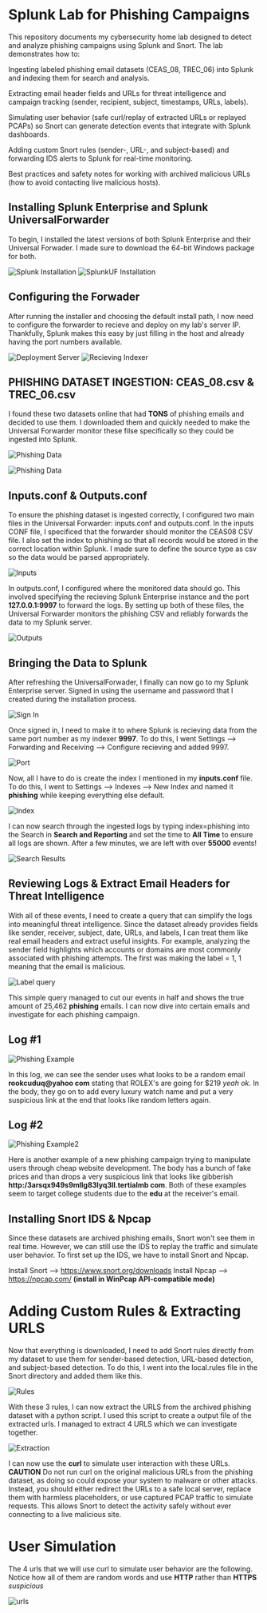 # Splunk Lab for Phishing Campaigns

This repository documents my cybersecurity home lab designed to detect and analyze phishing campaigns using Splunk and Snort. The lab demonstrates how to:

Ingesting labeled phishing email datasets (CEAS_08, TREC_06) into Splunk and indexing them for search and analysis.

Extracting email header fields and URLs for threat intelligence and campaign tracking (sender, recipient, subject, timestamps, URLs, labels).

Simulating user behavior (safe curl/replay of extracted URLs or replayed PCAPs) so Snort can generate detection events that integrate with Splunk dashboards.

Adding custom Snort rules (sender-, URL-, and subject-based) and forwarding IDS alerts to Splunk for real-time monitoring.

Best practices and safety notes for working with archived malicious URLs (how to avoid contacting live malicious hosts).

## Installing Splunk Enterprise and Splunk UniversalForwarder

To begin, I installed the latest versions of both Splunk Enterprise and their Universal Forwader. I made sure to download the 64-bit Windows package for both.


![Splunk Installation](images/splunk_download.png)
![SplunkUF Installation](images/splunkUF_download.png)

## Configuring the Forwader

After running the installer and choosing the default install path, I now need to configure the forwarder to recieve and deploy on my lab's server IP. Thankfully, Splunk makes this easy by just filling in the host and already having the port numbers available.

![Deployment Server](images/configuring_forwarder.png)
![Recieving Indexer](images/configuring_indexer.png)

## PHISHING DATASET INGESTION: CEAS_08.csv & TREC_06.csv 

I found these two datasets online that had **TONS** of phishing emails and decided to use them. I downloaded them and quickly needed to make the Universal Forwarder monitor these filse specifically so they could be ingested into Splunk. 

![Phishing Data](images/ceas08.png)

![Phishing Data](images/trec_06.png)

## Inputs.conf & Outputs.conf

To ensure the phishing dataset is ingested correctly, I configured two main files in the Universal Forwarder: inputs.conf and outputs.conf. In the inputs CONF file, I specificed that the forwarder should monitor the CEAS08 CSV file. I also set the index to phishing so that all records would be stored in the correct location within Splunk. I made sure to define the source type as csv so the data would be parsed appropriately.

![Inputs](images/inputs.png)

In outputs.conf, I configured where the monitored data should go. This involved specifying the recieving Splunk Enterprise instance and the port **127.0.0.1:9997** to forward the logs. By setting up both of these files, the Universal Forwarder monitors the phishing CSV and reliably forwards the data to my Splunk server.

![Outputs](images/outputs.png)

## Bringing the Data to Splunk

After refreshing the UniversalForwader, I finally can now go to my Splunk Enterprise server. Signed in using the username and password that I created during the installation process.

![Sign In](images/sign_in.png)

Once signed in, I need to make it to where Splunk is recieving data from the same port number as my indexer **9997**. To do this, I went Settings --> Forwarding and Receiving --> Configure recieving and added 9997. 

![Port](images/receiving_port.png)

Now, all I have to do is create the index I mentioned in my **inputs.conf** file. To do this, I went to Settings --> Indexes --> New Index and named it **phishing** while keeping everything else default.

![Index](images/index.png)

I can now search through the ingested logs by typing index=phishing into the Search in **Search and Reporting** and set the time to **All Time** to ensure all logs are shown. After a few minutes, we are left with over **55000** events! 

![Search Results](images/searchresults.png)

## Reviewing Logs & Extract Email Headers for Threat Intelligence

With all of these events, I need to create a query that can simplify the logs into meaningful threat intelligence. Since the dataset already provides fields like sender, receiver, subject, date, URLs, and labels, I can treat them like real email headers and extract useful insights. For example, analyzing the sender field highlights which accounts or domains are most commonly associated with phishing attempts. The first was making the label = 1, 1 meaning that the email is malicious.

![Label query](images/label.png)

This simple query managed to cut our events in half and shows the true amount of 25,462 **phishing** emails. I can now dive into certain emails and investigate for each phishing campaign. 

## Log #1

![Phishing Example](images/phishinglog.png)

In this log, we can see the sender uses what looks to be a random email **rookcuduq@yahoo com** stating that ROLEX's are going for $219 *yeah ok*. In the body, they go on to add every luxury watch name and put a very suspicious link at the end that looks like random letters again. 

## Log #2

![Phishing Example2](images/phishinglog2.png)

Here is another example of a new phishing campaign trying to manipulate users through cheap website development. The body has a bunch of fake prices and than drops a very suspicious link that looks like gibberish **http:/3arsqx949s9mllg83lyq3ll.tertialmb com**. Both of these examples seem to target college students due to the **edu** at the receiver's email. 

## Installing Snort IDS & Npcap

Since these datasets are archived phishing emails, Snort won't see them in real time. However, we can still use the IDS to replay the traffic and simulate user behavior. To first set up the IDS, we have to install Snort and Npcap.

Install Snort --> https://www.snort.org/downloads
Install Npcap --> https://npcap.com/ **(install in WinPcap API-compatible mode)**

# Adding Custom Rules & Extracting URLS

Now that everything is downloaded, I need to add Snort rules directly from my dataset to use them for sender-based detection, URL-based detection, and subject-based detection. To do this, I went into the local.rules file in the Snort directory and added them like this.

![Rules](images/rules.png)

With these 3 rules, I can now extract the URLS from the archived phishing dataset with a python script. I used this script to create a output file of the extracted urls. I managed to extract 4 URLS which we can investigate together.

![Extraction](images/extract_url.png)

I can now use the **curl** to simulate user interaction with these URLs. **CAUTION** Do not run curl on the original malicious URLs from the phishing dataset, as doing so could expose your system to malware or other attacks. Instead, you should either redirect the URLs to a safe local server, replace them with harmless placeholders, or use captured PCAP traffic to simulate requests. This allows Snort to detect the activity safely without ever connecting to a live malicious site.

# User Simulation

The 4 urls that we will use curl to simulate user behavior are the following. Notice how all of them are random words and use **HTTP** rather than **HTTPS** *suspicious*

![urls](images/urls.png)





















